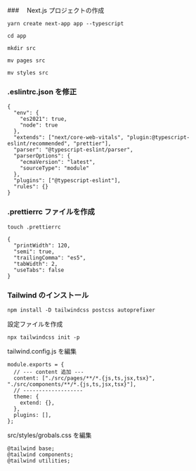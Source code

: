 ###　 Next.js プロジェクトの作成

```
yarn create next-app app --typescript
```

```
cd app
```

```
mkdir src
```

```
mv pages src
```

```
mv styles src
```

### .eslintrc.json を修正

```
{
  "env": {
    "es2021": true,
    "node": true
  },
  "extends": ["next/core-web-vitals", "plugin:@typescript-eslint/recommended", "prettier"],
  "parser": "@typescript-eslint/parser",
  "parserOptions": {
    "ecmaVersion": "latest",
    "sourceType": "module"
  },
  "plugins": ["@typescript-eslint"],
  "rules": {}
}
```

### .prettierrc ファイルを作成

```
touch .prettierrc
```

```
{
  "printWidth": 120,
  "semi": true,
  "trailingComma": "es5",
  "tabWidth": 2,
  "useTabs": false
}
```

### Tailwind のインストール

```
npm install -D tailwindcss postcss autoprefixer
```

設定ファイルを作成

```
npx tailwindcss init -p
```

tailwind.config.js を編集

```
module.exports = {
  // --- content 追加 ---
  content: ["./src/pages/**/*.{js,ts,jsx,tsx}", "./src/components/**/*.{js,ts,jsx,tsx}"],
  // -------------------
  theme: {
    extend: {},
  },
  plugins: [],
};
```

src/styles/grobals.css を編集

```
@tailwind base;
@tailwind components;
@tailwind utilities;
```

